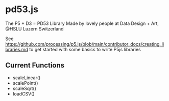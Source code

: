 # pd53.js

The P5 + D3 = PD53 Library 
Made by lovely people at Data Design + Art, @HSLU Luzern Switzerland

See https://github.com/processing/p5.js/blob/main/contributor_docs/creating_libraries.md
to get started with some basics to write P5js libraries

## Current Functions

- scaleLinear()
- scalePoint()
- scaleSqrt()
- loadCSV()